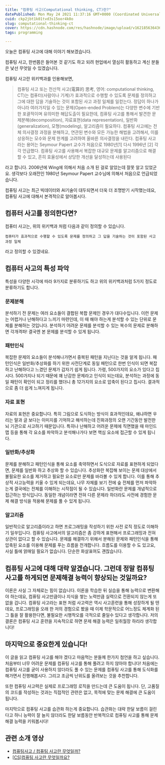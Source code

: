 ```yaml
---
title: "컴퓨팅 사고(Computational thinking, CT)란?"
datePublished: Mon May 24 2021 11:37:16 GMT+0000 (Coordinated Universal Time)
cuid: ckp2jbt1k01tvd3s15oor4k0o
slug: computational-thinking-ct
cover: https://cdn.hashnode.com/res/hashnode/image/upload/v1621856364364/X06Cq-JF3.png
tags: programming

---
```


오늘은 컴퓨팅 사고에 대해 이야기 해보겠습니다.

컴퓨팅 사고, 한번쯤은 들어본 것 같기도 하고 되려 현업에서 열심히 활동하고 계신 분들은 낯선 무엇일 수 있겠습니다.

컴퓨팅 사고란 위키백과를 인용해보면,

> 컴퓨팅 사고 또는 전산적 사고(電算的 思考, 영어: computational thinking, CT)는 컴퓨터(사람이나 기계)가 효과적으로 수행할 수 있도록 문제를 정의하고 그에 대한 답을 기술하는 것이 포함된 사고 과정 일체를 일컫는다. 정답이 하나가 아니라 여러가지일 수 있는 문제(Open-ended Problem)는 다양한 변수에 기반한 포괄적이며 유의미한 해답도출이 필요한데, 컴퓨팅 사고를 통해서 발견한 문제분해(decomposition), 자료표현(data representation), 일반화(generalization), 모형(modeling), 알고리즘이 필요하다. 컴퓨팅 사고에는 전체 의사결정 과정을 분해하고, 연관된 변수와 모든 가능한 해법을 고려해서, 이를 상응하는 모수와 문제 한계를 고려하여 올바른 의사결정을 내린다. 컴퓨팅 사고라는 용어는 Seymour Papert 교수가 처음으로 1980년[1] 다시 1996년 [2] 각각 언급했다. 컴퓨팅 사고를 사용해서 복잡한 대규모 문제를 알고리즘으로 해결할 수 있고, 흔히 효율성에서 상당한 개선을 달성하는데 사용된다

라고 합니다.  2006년에 Wing에 의해서 처음 소개 된 걸로 알았는데 잘못 알고 있었군요. 생각보다 오래전인 1980년 Seymour Papert 교수님에 의해서 처음으로 언급되었습니다.

컴퓨팅 사고는 최근 빅데이터와 AI기술이 대두되면서 더욱 더 조명받기 시작했는데요, 컴퓨팅 사고에 대해서 본격적으로 알아봅시다.

## 컴퓨터 사고를 정의한다면?
컴퓨터 사고는, 위의 위키백과 처럼 다음과 같이 정의할 수 있습니다.

`컴퓨터가 효과적으로 수행할 수 있도록 문제를 정의하고 그 답을 기술하는 것이 포함된 사고 과정 일체`

라고 정의할 수 있겠네요.

## 컴퓨터 사고의 특성 파악

특성을 다양한 시각에 따라 9가지로 분류하기도 하고 위의 위키백과처럼 5가지 정도로 분류하기도 합니다.

### 문제분해
분석하기 전 문제는 여러 요소들이 결합된 복합 문제인 경우가 대다수입니다. 이런 문제는 어렵거나 난해하다고 느끼기 마련인데, 이 때 해야 하는게 분석할 수 있는 단위로 문제를 분해하는 것입니다. 분석하기 어려운 문제를 분석할 수 있는 복수의 문제로 분해하면 각개격파! 결국엔 본 문제를 분석할 수 있게 됩니다.

### 패턴인식
복잡한 문제의 요소들이 분석해나가면서 중복된 패턴을 지닌다는 것을 알게 됩니다. 패턴인식은 일반화/추상화를 하기 위한 사전단계로 동일 패턴으로 한번 인식이 되면 복잡하고 난해하다고 느겼던 문제가 갑자기 쉽게 됩니다. 가령, 500가지의 요소가 있다고 칩시다. 500가지나 되기 때문에 꽤 난감한 문제라고 인식이 되는데요, 분석하는 과정에 동일 패턴이 확인이 되고 정리를 했더니 총 12가지의 요소로 압축이 된다고 칩시다. 결과적으로 좀 더 쉽게 느껴지게 됩니다.

### 자료 표현
자료의 표현은 중요합니다. 특히 그림으로 도식하는 방식이 효과적인데요, 왜냐하면 우리는 말과 글 보다는 이미지를 기억하고 해석하는데 진화과정의 오랜 기간동안 발전한 뇌 기관으로 사고하기 때문입니다. 특히나 난해하고 어려운 문제에 직면했을 때 마인드맵 등을 통해 각 요소를 파악하고 분석해나가다 보면 핵심 요소에 접근할 수 있게 됩니다.

### 일반화/추상화
문제를 분해하고 패턴인식을 통해 요소를 축약하면서 도식으로 자료를 표현하게 되었다면, 문제를 일반화 하고 추상화 할 수 있습니다. 추상화란 복잡해 보이는 문제 대상에서 불필요한 요소를 제거하고 필요한 요소로만 문제를 바라볼 수 있게 합니다. 이를 통해 추상적 사고능력을 키울 수 있게 되는데요, 나무 자체를 보기 전에 숲 전체를 먼저 파악하는게 결국에는 전체를 이해하는 시작점이 될 수 있습니다. 일반화란 문제를 개념적으로 접근하는 방식입니다. 동일한 개념이라면 전혀 다른 문제라 하더라도 사전에 경험한 문제 해결 방식을 적용해 문제를 풀 수 있게 됩니다.

### 알고리즘
일반적으로 알고리즘이라고 하면 프로그래밍을 작성하기 위한 사전 로직 정도로 이해하기 일쑤입니다. 컴퓨팅 사고에서의 알고리즘은 좀 강하게 표현해서 프로그래밍과 전혀 상관이 없다고 할 수 있습니다. 문제를 해결하기 위해서 분해된 문제와 패턴인식을 통해 압축된 요소를 이용해 문제를 푸는 흐름을 전개합니다. 흐름도를 이용할 수 도 있고요, 사실 틀에 얽매일 필요가 없습니다. 단순한 화살표여도 괜찮습니다.

## 컴퓨팅 사고에 대해 대략 알겠습니다. 그런데 정말 컴퓨팅 사고를 하게되면 문제해결 능력이 향상되는 것일까요?
이론은 사실 그 자체로는 힘이 없습니다. 이론을 학습한 뒤 실습을 통해 능력으로 변환해야 하는데요, 컴퓨팅 사고만큼이나 지식을 쌓는 노력만큼 실력으로 전환되지 않는게 또 없을 겁니다. 컴퓨팅 사고라는 표현 처럼 사고력은 역시 사고훈련을 통해 성장하게 될 텐데요, 프로그래밍을 오래 한 저의 경험으로 봤을 때 이제 학문적으로 어느정도 체계화 된 그 틀을 잘 활용한다면, 불필요한 시행착오를 극적으로 줄일수 있다고 생각합니다. 저의 결론은 컴퓨팅 사고 훈련을 지속적으로 하면 문제 해결 능력은 일취월장 하리라 생각합니다!

## 마지막으로 중요한게 있습니다!
이 글을 읽고 컴퓨팅 사고를 해야 겠다고 마음먹는 분들께 한가지 첨언을 하고 싶습니다. 처음부터 너무 어려운 문제를 컴퓨팅 사고를 통해 풀려고 하지 않아야 합니다! 처음에는 컴퓨팅 사고를 굳이 사용하지 않더라도 풀 수 있는 문제를 컴퓨팅 사고를 통해 도식화를 해가면서 진행해봅시다. 그리고 조금씩 난위도를 올려보는 것을 추천합니다.

또한 컴퓨팅 사고력은 실제로 프로그래밍 로직을 만드는데 큰 도움이 됩니다. 단, 고품질의 코드를 작성하는 것과는 직접적인 관련은 없고, 목적에 맞는 문제 해결에 큰 도움이 됩니다.

마지막으로 컴퓨팅 사고를 습관화 하는게 중요합니다. 습관화는 대략 한달 보름이 걸린다고 하니 능력이 잘 늘지 않더라도 한달 보름동안 반복적으로 컴퓨팅 사고를 통해 문제 해결 능력을 키워봅시다!

##  관련 소개 영상
- [컴퓨팅사고 / 컴퓨팅 사고란 무엇일까?](https://www.youtube.com/watch?v=LFTVHBn_gjs)
- [[CS]컴퓨팅 사고란 무엇일까요?](https://www.youtube.com/watch?v=OoRrKmmlEeY)